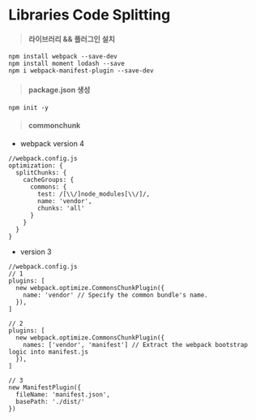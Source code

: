 # Libraries Code Splitting
>#### 라이브러리 && 플러그인 설치
```
npm install webpack --save-dev
npm install moment lodash --save
npm i webpack-manifest-plugin --save-dev
```
>#### package.json 생성
```
npm init -y
```

>#### commonchunk
* webpack version 4
```
//webpack.config.js
optimization: {
  splitChunks: {
    cacheGroups: {
      commons: {
        test: /[\\/]node_modules[\\/]/,
        name: 'vendor',
        chunks: 'all'
      }
    }
  }
}
```
* version 3
```
//webpack.config.js
// 1
plugins: [
  new webpack.optimize.CommonsChunkPlugin({
    name: 'vendor' // Specify the common bundle's name.
  }),
]

// 2
plugins: [
  new webpack.optimize.CommonsChunkPlugin({
    names: ['vendor', 'manifest'] // Extract the webpack bootstrap logic into manifest.js
  }),
]

// 3
new ManifestPlugin({
  fileName: 'manifest.json',
  basePath: './dist/'
})
```
